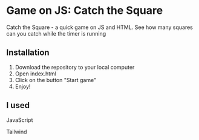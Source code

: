 # Game on JS: Catch the Square

Catch the Square - a quick game on JS and HTML. See how many squares can you catch while the timer is running

## Installation

1. Download the repository to your local computer
2. Open index.html
3. Click on the button "Start game"
4. Enjoy!

## I used

JavaScript

Tailwind
